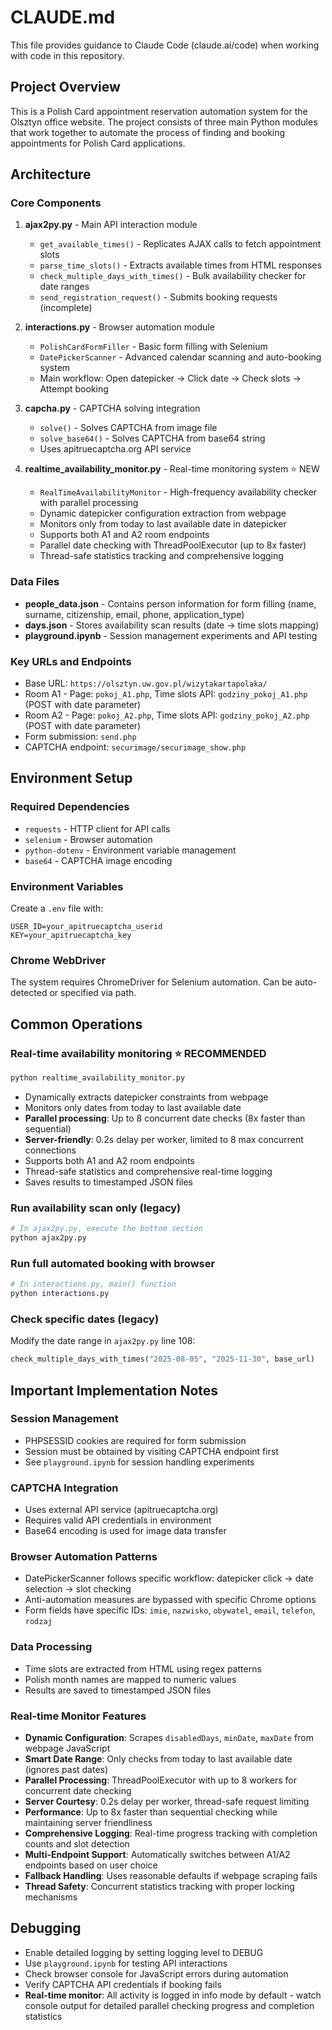 # CLAUDE.md

This file provides guidance to Claude Code (claude.ai/code) when working with code in this repository.

## Project Overview

This is a Polish Card appointment reservation automation system for the Olsztyn office website. The project consists of three main Python modules that work together to automate the process of finding and booking appointments for Polish Card applications.

## Architecture

### Core Components

1. **ajax2py.py** - Main API interaction module
   - `get_available_times()` - Replicates AJAX calls to fetch appointment slots
   - `parse_time_slots()` - Extracts available times from HTML responses
   - `check_multiple_days_with_times()` - Bulk availability checker for date ranges
   - `send_registration_request()` - Submits booking requests (incomplete)

2. **interactions.py** - Browser automation module
   - `PolishCardFormFiller` - Basic form filling with Selenium
   - `DatePickerScanner` - Advanced calendar scanning and auto-booking system
   - Main workflow: Open datepicker → Click date → Check slots → Attempt booking

3. **capcha.py** - CAPTCHA solving integration
   - `solve()` - Solves CAPTCHA from image file
   - `solve_base64()` - Solves CAPTCHA from base64 string
   - Uses apitruecaptcha.org API service

4. **realtime_availability_monitor.py** - Real-time monitoring system ⭐ NEW
   - `RealTimeAvailabilityMonitor` - High-frequency availability checker with parallel processing
   - Dynamic datepicker configuration extraction from webpage
   - Monitors only from today to last available date in datepicker
   - Supports both A1 and A2 room endpoints
   - Parallel date checking with ThreadPoolExecutor (up to 8x faster)
   - Thread-safe statistics tracking and comprehensive logging

### Data Files

- **people_data.json** - Contains person information for form filling (name, surname, citizenship, email, phone, application_type)
- **days.json** - Stores availability scan results (date → time slots mapping)
- **playground.ipynb** - Session management experiments and API testing

### Key URLs and Endpoints

- Base URL: `https://olsztyn.uw.gov.pl/wizytakartapolaka/`
- Room A1 - Page: `pokoj_A1.php`, Time slots API: `godziny_pokoj_A1.php` (POST with date parameter)
- Room A2 - Page: `pokoj_A2.php`, Time slots API: `godziny_pokoj_A2.php` (POST with date parameter)
- Form submission: `send.php`
- CAPTCHA endpoint: `securimage/securimage_show.php`

## Environment Setup

### Required Dependencies
- `requests` - HTTP client for API calls
- `selenium` - Browser automation
- `python-dotenv` - Environment variable management
- `base64` - CAPTCHA image encoding

### Environment Variables
Create a `.env` file with:
```
USER_ID=your_apitruecaptcha_userid
KEY=your_apitruecaptcha_key
```

### Chrome WebDriver
The system requires ChromeDriver for Selenium automation. Can be auto-detected or specified via path.

## Common Operations

### Real-time availability monitoring ⭐ RECOMMENDED
```bash
python realtime_availability_monitor.py
```
- Dynamically extracts datepicker constraints from webpage
- Monitors only dates from today to last available date
- **Parallel processing**: Up to 8 concurrent date checks (8x faster than sequential)
- **Server-friendly**: 0.2s delay per worker, limited to 8 max concurrent connections
- Supports both A1 and A2 room endpoints
- Thread-safe statistics and comprehensive real-time logging
- Saves results to timestamped JSON files

### Run availability scan only (legacy)
```python
# In ajax2py.py, execute the bottom section
python ajax2py.py
```

### Run full automated booking with browser
```python
# In interactions.py, main() function
python interactions.py
```

### Check specific dates (legacy)
Modify the date range in `ajax2py.py` line 108:
```python
check_multiple_days_with_times("2025-08-05", "2025-11-30", base_url)
```

## Important Implementation Notes

### Session Management
- PHPSESSID cookies are required for form submission
- Session must be obtained by visiting CAPTCHA endpoint first
- See `playground.ipynb` for session handling experiments

### CAPTCHA Integration
- Uses external API service (apitruecaptcha.org)
- Requires valid API credentials in environment
- Base64 encoding is used for image data transfer

### Browser Automation Patterns
- DatePickerScanner follows specific workflow: datepicker click → date selection → slot checking
- Anti-automation measures are bypassed with specific Chrome options
- Form fields have specific IDs: `imie`, `nazwisko`, `obywatel`, `email`, `telefon`, `rodzaj`

### Data Processing
- Time slots are extracted from HTML using regex patterns
- Polish month names are mapped to numeric values
- Results are saved to timestamped JSON files

### Real-time Monitor Features
- **Dynamic Configuration**: Scrapes `disabledDays`, `minDate`, `maxDate` from webpage JavaScript
- **Smart Date Range**: Only checks from today to last available date (ignores past dates)
- **Parallel Processing**: ThreadPoolExecutor with up to 8 workers for concurrent date checking
- **Server Courtesy**: 0.2s delay per worker, thread-safe request limiting
- **Performance**: Up to 8x faster than sequential checking while maintaining server friendliness
- **Comprehensive Logging**: Real-time progress tracking with completion counts and slot detection
- **Multi-Endpoint Support**: Automatically switches between A1/A2 endpoints based on user choice
- **Fallback Handling**: Uses reasonable defaults if webpage scraping fails
- **Thread Safety**: Concurrent statistics tracking with proper locking mechanisms

## Debugging

- Enable detailed logging by setting logging level to DEBUG
- Use `playground.ipynb` for testing API interactions
- Check browser console for JavaScript errors during automation
- Verify CAPTCHA API credentials if booking fails
- **Real-time monitor**: All activity is logged in info mode by default - watch console output for detailed parallel checking progress and completion statistics